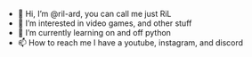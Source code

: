 - 👋 Hi, I’m @ril-ard, you can call me just RiL
- 👀 I’m interested in video games, and other stuff
- 🌱 I’m currently learning on and off python
- 📫 How to reach me I have a youtube, instagram, and discord

<!---
ril-ard/ril-ard is a ✨ special ✨ repository because its `README.md` (this file) appears on your GitHub profile.
You can click the Preview link to take a look at your changes.
--->
